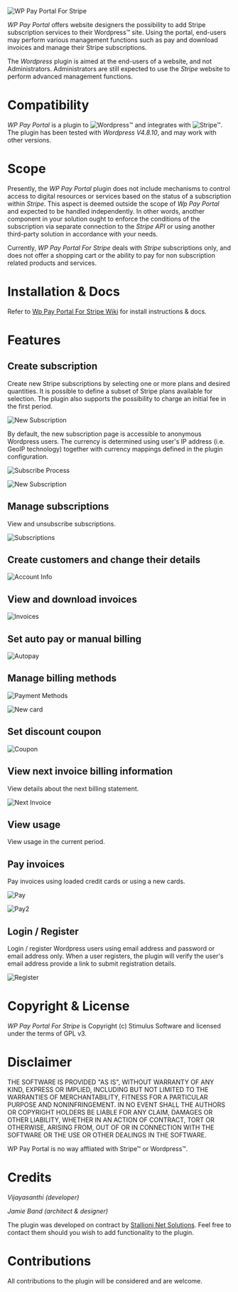 ![WP Pay Portal For Stripe](https://raw.githubusercontent.com/stimulussoft/wppayportal/master/img/logo.png)

_WP Pay Portal_ offers website designers the possibility to add Stripe subscription services to their Wordpress™ site. Using the portal, end-users may perform various management functions such as pay and download invoices and manage their Stripe subscriptions. 

The _Wordpress_ plugin is aimed at the end-users of a website, and not Administrators. Administrators are still expected to use the _Stripe_ website to perform advanced management functions.

# Compatibility

_WP Pay Portal_ is a plugin to ![Wordpress™](https://www.wordpress.org) and integrates with ![Stripe™](https://www.stripe.com). The plugin has been tested with _Wordpress V4.8.10_, and may work with other versions. 

# Scope

Presently, the _WP Pay Portal_ plugin does not include mechanisms to control access to digital resources or services based on the status of a subscription within _Stripe_. This aspect is deemed outside the scope of _Wp Pay Portal_ and expected to be handled independently. In other words, another component in your solution ought to enforce the conditions of the subscription via separate connection to the _Stripe API_ or using another third-party solution in accordance with your needs.

Currently, _WP Pay Portal For Stripe_ deals with _Stripe_ subscriptions only, and does not offer a shopping cart or the ability to pay for non subscription related products and services. 

# Installation & Docs

Refer to [Wp Pay Portal For Stripe Wiki](https://github.com/stimulussoft/wppayportal/wiki) for install instructions & docs.

# Features

## Create subscription

Create new Stripe subscriptions by selecting one or more plans and desired quantities. It is possible to define a subset of Stripe plans available for selection. The plugin also supports the possibility to charge an initial fee in the first period.

![New Subscription](https://raw.githubusercontent.com/stimulussoft/wppayportal/master/img/newsubscription.png)

By default, the new subscription page is accessible to anonymous Wordpress users. The currency is determined using user's IP address (i.e. GeoIP technology) together with currency mappings defined in the plugin configuration.

![Subscribe Process](https://raw.githubusercontent.com/stimulussoft/wppayportal/master/img/subscribeprocess.png)

![New Subscription](https://raw.githubusercontent.com/stimulussoft/wppayportal/master/img/newsubscription2.png)

## Manage subscriptions 

View and unsubscribe subscriptions.

![Subscriptions](https://raw.githubusercontent.com/stimulussoft/wppayportal/master/img/subscriptions.png)

## Create customers and change their details 

![Account Info](https://raw.githubusercontent.com/stimulussoft/wppayportal/master/img/accountinfo.png)

## View and download invoices

![Invoices](https://raw.githubusercontent.com/stimulussoft/wppayportal/master/img/invoices.png)

## Set auto pay or manual billing

![Autopay](https://raw.githubusercontent.com/stimulussoft/wppayportal/master/img/autopay.png)

## Manage billing methods

![Payment Methods](https://raw.githubusercontent.com/stimulussoft/wppayportal/master/img/paymentmethods.png)

![New card](https://raw.githubusercontent.com/stimulussoft/wppayportal/master/img/newcard.png)

## Set discount coupon

![Coupon](https://raw.githubusercontent.com/stimulussoft/wppayportal/master/img/coupon.png)

## View next invoice billing information

View details about the next billing statement.

![Next Invoice](https://raw.githubusercontent.com/stimulussoft/wppayportal/master/img/nextinvoice.png)

## View usage

View usage in the current period.

## Pay invoices

Pay invoices using loaded credit cards or using a new cards.

![Pay](https://raw.githubusercontent.com/stimulussoft/wppayportal/master/img/pay.png)

![Pay2](https://raw.githubusercontent.com/stimulussoft/wppayportal/master/img/pay2.png)

## Login / Register

Login / register Wordpress users using email address and password or email address only. When a user registers, the plugin will verify the user's email address provide a link to submit registration details.

![Register](https://raw.githubusercontent.com/stimulussoft/wppayportal/master/img/registration.png)

# Copyright & License

_WP Pay Portal For Stripe_ is Copyright (c) Stimulus Software and licensed under the terms of GPL v3. 

# Disclaimer 

THE SOFTWARE IS PROVIDED "AS IS", WITHOUT WARRANTY OF ANY KIND, EXPRESS OR IMPLIED, INCLUDING BUT NOT LIMITED TO THE WARRANTIES OF MERCHANTABILITY, FITNESS FOR A PARTICULAR PURPOSE AND NONINFRINGEMENT. IN NO EVENT SHALL THE AUTHORS OR COPYRIGHT HOLDERS BE LIABLE FOR ANY CLAIM, DAMAGES OR OTHER LIABILITY, WHETHER IN AN ACTION OF CONTRACT, TORT OR OTHERWISE, ARISING FROM, OUT OF OR IN CONNECTION WITH THE SOFTWARE OR THE USE OR OTHER DEALINGS IN THE SOFTWARE.

WP Pay Portal is no way affliated with Stripe™ or Wordpress™.

# Credits

_Vijayasanthi (developer)_

_Jamie Band (architect & designer)_

The plugin was developed on contract by [Stallioni Net Solutions](https://stallioni.com/). Feel free to contact them should you wish to add functionality to the plugin.  

# Contributions

All contributions to the plugin will be considered and are welcome.



